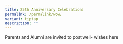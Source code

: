 ```yaml
---
title: 25th Anniversary Celebrations
permalink: /permalink/wow/
variant: tiptap
description: ""
---
```

<p>Parents and Alumni are invited to post well- wishes here</p>